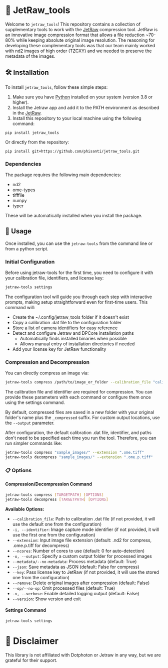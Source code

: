 # 🚀 JetRaw_tools

Welcome to `jetraw_tools`! This repository contains a collection of supplementary tools to work with the [JetRaw](https://github.com/Jetraw/Jetraw) compression tool. JetRaw is an innovative image compression format that allows a file reduction ~70-80% while keeping absolute original image resolution. The reasoning for developing these complementary tools was that our team mainly worked with nd2 images of high order (TZCXY) and we needed to preserve the metadata of the images.

## 🛠️ Installation

To install `jetraw_tools`, follow these simple steps:

1. Make sure you have [Python](https://www.python.org/) installed on your system (version 3.8 or higher). 
2. Install the Jetraw app and add it to the PATH environment as described in the [JetRaw](https://jetraw-releases.s3.eu-central-2.amazonaws.com/Jetraw-user-manual/latest/html/jetraw_core/index.html).
3. Install this repository to your local machine using the following command:

```shell
pip install jetraw_tools
```

Or directly from the repository:

```shell
pip install git+https://github.com/phisanti/jetraw_tools.git
```

### Dependencies

The package requires the following main dependencies:
- nd2
- ome-types
- tifffile
- numpy
- typer

These will be automatically installed when you install the package.

## 📖 Usage

Once installed, you can use the `jetraw-tools` from the command line or from a python script.

### Initial Configuration

Before using jetraw-tools for the first time, you need to configure it with your calibration file, identifiers, and license key:

```bash
jetraw-tools settings
```

The configuration tool will guide you through each step with interactive prompts, making setup straightforward even for first-time users. This command will:
- Create the ~/.config/jetraw_tools folder if it doesn't exist
- Copy a calibration .dat file to the configuration folder
- Store a list of camera identifiers for easy reference
- Detect and configure Jetraw and DPCore installation paths
  - Automatically finds installed binaries when possible
  - Allows manual entry of installation directories if needed
- Add your license key for JetRaw functionality

### Compression and Decompression

You can directly compress an image via:

```bash
jetraw-tools compress /path/to/image_or_folder --calibration_file "calibration_file.dat" -i "identifier" --extension ".ome.tiff"
```

The calibration file and identifier are required for compression. You can provide these parameters with each command or configure them once using the settings command.

By default, compressed files are saved in a new folder with your original folder's name plus the `_compressed` suffix. For custom output locations, use the `--output` parameter.

After configuration, the default calibration .dat file, identifier, and paths don't need to be specified each time you run the tool. Therefore, you can run simpler commands like:

```bash
jetraw-tools compress "sample_images/" --extension ".ome.tiff"
jetraw-tools decompress "sample_images/" --extension ".ome.p.tiff"
```

### 📋 Options 

#### Compression/Decompression Command
```bash
jetraw-tools compress [TARGETPATH] [OPTIONS]
jetraw-tools decompress [TARGETPATH] [OPTIONS]
```

**Available Options:**
- `--calibration_file`: Path to calibration .dat file (if not provided, it will use the default one from the configuration)
- `-i, --identifier`: Image capture mode identifier (if not provided, it will use the first one from the configuration)
- `--extension`: Input image file extension (default: .nd2 for compress, .ome.p.tiff for decompress)
- `--ncores`: Number of cores to use (default: 0 for auto-detection)
- `-o, --output`: Specify a custom output folder for processed images
- `--metadata/--no-metadata`: Process metadata (default: True)
- `--json`: Save metadata as JSON (default: False for compress)
- `--key`: Pass license key to JetRaw (if not provided, it will use the stored one from the configuration)
- `--remove`: Delete original images after compression (default: False)
- `--op/--no-op`: Omit processed files (default: True)
- `-v, --verbose`: Enable detailed logging output (default: False)
- `--version`: Show version and exit

#### Settings Command
```bash
jetraw-tools settings
```

# 📜 Disclaimer
This library is not affiliated with Dotphoton or Jetraw in any way, but we are grateful for their support.
